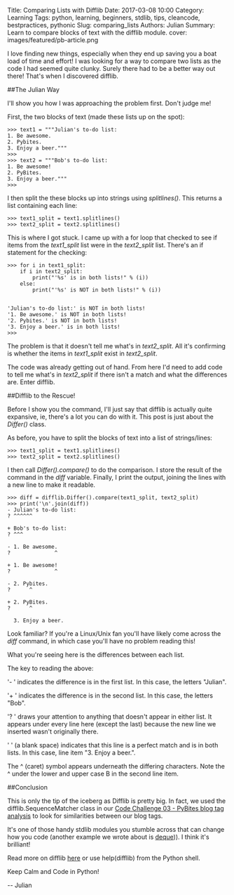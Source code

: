 Title: Comparing Lists with Difflib
Date: 2017-03-08 10:00
Category: Learning
Tags: python, learning, beginners, stdlib, tips, cleancode, bestpractices, pythonic
Slug: comparing_lists
Authors: Julian
Summary: Learn to compare blocks of text with the difflib module.
cover: images/featured/pb-article.png

I love finding new things, especially when they end up saving you a boat load of time and effort! I was looking for a way to compare two lists as the code I had seemed quite clunky. Surely there had to be a better way out there! That's when I discovered difflib.


##The Julian Way

I'll show you how I was approaching the problem first. Don't judge me!

First, the two blocks of text (made these lists up on the spot):

~~~~
>>> text1 = """Julian's to-do list:
1. Be awesome.
2. Pybites.
3. Enjoy a beer."""
>>> 
>>> text2 = """Bob's to-do list:
1. Be awesome!
2. PyBites.
3. Enjoy a beer."""
>>>
~~~~

I then split the these blocks up into strings using *splitlines()*. This returns a list containing each line:

~~~~
>>> text1_split = text1.splitlines()
>>> text2_split = text2.splitlines()
~~~~

This is where I got stuck. I came up with a for loop that checked to see if items from the *text1_split* list were in the *text2_split* list. There's an if statement for the checking:

~~~~
>>> for i in text1_split:
	if i in text2_split:
		print("'%s' is in both lists!" % (i))
	else:
		print("'%s' is NOT in both lists!" % (i))

		
'Julian's to-do list:' is NOT in both lists!
'1. Be awesome.' is NOT in both lists!
'2. Pybites.' is NOT in both lists!
'3. Enjoy a beer.' is in both lists!
>>>
~~~~

The problem is that it doesn't tell me what's in *text2_split*. All it's confirming is whether the items in *text1_split* exist in *text2_split*. 

The code was already getting out of hand. From here I'd need to add code to tell me what's in *text2_split* if there isn't a match and what the differences are. 
Enter difflib.


##Difflib to the Rescue!

Before I show you the command, I'll just say that difflib is actually quite expansive, ie, there's a lot you can do with it. This post is just about the *Differ()* class.

As before, you have to split the blocks of text into a list of strings/lines:

~~~~
>>> text1_split = text1.splitlines()
>>> text2_split = text2.splitlines()
~~~~

I then call *Differ().compare()* to do the comparison. I store the result of the command in the *diff* variable. Finally, I print the output, joining the lines with a new line to make it readable.

~~~~
>>> diff = difflib.Differ().compare(text1_split, text2_split)
>>> print('\n'.join(diff))
- Julian's to-do list:
? ^^^^^^

+ Bob's to-do list:
? ^^^

- 1. Be awesome.
?              ^

+ 1. Be awesome!
?              ^

- 2. Pybites.
?      ^

+ 2. PyBites.
?      ^

  3. Enjoy a beer.
~~~~

Look familiar? If you're a Linux/Unix fan you'll have likely come across the *diff* command, in which case you'll have no problem reading this!

What you're seeing here is the differences between each list.

The key to reading the above:

'- ' indicates the difference is in the first list. In this case, the letters "Julian".

'+ ' indicates the difference is in the second list. In this case, the letters "Bob".

'? ' draws your attention to anything that doesn't appear in either list. It appears under every line here (except the last) because the new line we inserted wasn't originally there.

'  ' (a blank space) indicates that this line is a perfect match and is in both lists. In this case, line item "3. Enjoy a beer.".

The ^ (caret) symbol appears underneath the differing characters. Note the ^ under the lower and upper case B in the second line item.



##Conclusion

This is only the tip of the iceberg as Difflib is pretty big. In fact, we used the difflib.SequenceMatcher class in our [Code Challenge 03 - PyBites blog tag analysis](http://pybit.es/codechallenge03_review.html) to look for similarities between our blog tags.

It's one of those handy stdlib modules you stumble across that can change how you code (another example we wrote about is [deque](http://pybit.es/collections-deque.html))). I think it's brilliant!

Read more on difflib [here](https://docs.python.org/3/library/difflib.html) or use help(difflib) from the Python shell.

Keep Calm and Code in Python!

-- Julian
